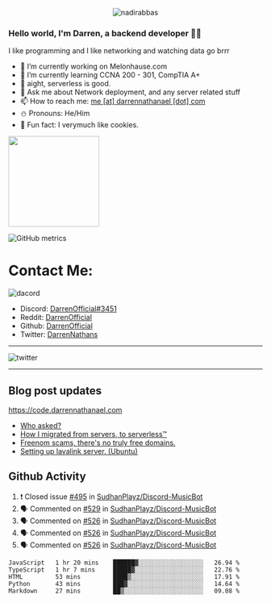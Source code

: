<p align="center"> <img src="https://komarev.com/ghpvc/?username=DarrenOfficial&label=Profile%20views&color=0e75b6&style=flat" alt="nadirabbas" /> </p>

### Hello world, I'm Darren, a backend developer 👨‍💻
I like programming and I like networking and watching data go brrr



- 🔭 I’m currently working on Melonhause.com 
- 🌴 I’m currently learning CCNA 200 - 301, CompTIA A+ 
- 🚀 aight, serverless is good.
- 💬 Ask me about Network deployment, and any server related stuff 
- 📫 How to reach me: [me [at] darrennathanael [dot] com](mailto:me@darrennathanael.com) 
- ⛄️ Pronouns: He/Him 
- 🍪 Fun fact: I verymuch like cookies. 



<img float="center" height="180em" src="https://github-readme-stats.vercel.app/api?hide_border=true&username=DarrenOfficial&show_icons=true&count_private=true&bg_color=00000000&title_color=7F7F7F&icon_color=7F7F7F&text_color=7F7F7F" />


![GitHub metrics](https://metrics.lecoq.io/DarrenOfficial)  


# Contact Me:

![dacord](https://discord.c99.nl/widget/theme-1/508296903960821771.png)

- Discord: [DarrenOfficial#3451](https://discord.com/users/508296903960821771)
- Reddit: [DarrenOfficial](https://reddit.com/u/DarrenOfficiallol)
- Github: [DarrenOfficial](https://github.com/DarrenOfficial)
- Twitter: [DarrenNathans](https://twitter.com/DarrenNathans)


---

<img alt="twitter" src="https://github-readme-twitter.gazf.vercel.app/api?id=DarrenNathans&layout=wide" />


---

## Blog post updates
https://code.darrennathanael.com
<!-- BLOG-POST-LIST:START -->
- [Who asked?](https://code.darrennathanael.com/who-asked)
- [How I migrated from servers, to serverless™](https://code.darrennathanael.com/how-i-migrated-from-servers-to-serverlesstm)
- [Freenom scams, there's no truly free domains.](https://code.darrennathanael.com/freenom-scams-theres-no-truly-free-domains)
- [Setting up lavalink server. (Ubuntu)](https://code.darrennathanael.com/setting-up-lavalink-server-ubuntu)
<!-- BLOG-POST-LIST:END -->


## Github Activity
<!--START_SECTION:activity-->
1. ❗️ Closed issue [#495](https://github.com/SudhanPlayz/Discord-MusicBot/issues/495) in [SudhanPlayz/Discord-MusicBot](https://github.com/SudhanPlayz/Discord-MusicBot)
2. 🗣 Commented on [#529](https://github.com/SudhanPlayz/Discord-MusicBot/issues/529) in [SudhanPlayz/Discord-MusicBot](https://github.com/SudhanPlayz/Discord-MusicBot)
3. 🗣 Commented on [#526](https://github.com/SudhanPlayz/Discord-MusicBot/issues/526) in [SudhanPlayz/Discord-MusicBot](https://github.com/SudhanPlayz/Discord-MusicBot)
4. 🗣 Commented on [#526](https://github.com/SudhanPlayz/Discord-MusicBot/issues/526) in [SudhanPlayz/Discord-MusicBot](https://github.com/SudhanPlayz/Discord-MusicBot)
5. 🗣 Commented on [#526](https://github.com/SudhanPlayz/Discord-MusicBot/issues/526) in [SudhanPlayz/Discord-MusicBot](https://github.com/SudhanPlayz/Discord-MusicBot)
<!--END_SECTION:activity-->


<!--START_SECTION:waka-->
```text
JavaScript   1 hr 20 mins    ██████▓░░░░░░░░░░░░░░░░░░   26.94 % 
TypeScript   1 hr 7 mins     █████▓░░░░░░░░░░░░░░░░░░░   22.76 % 
HTML         53 mins         ████▒░░░░░░░░░░░░░░░░░░░░   17.91 % 
Python       43 mins         ███▓░░░░░░░░░░░░░░░░░░░░░   14.64 % 
Markdown     27 mins         ██▒░░░░░░░░░░░░░░░░░░░░░░   09.08 % 
```
<!--END_SECTION:waka-->
